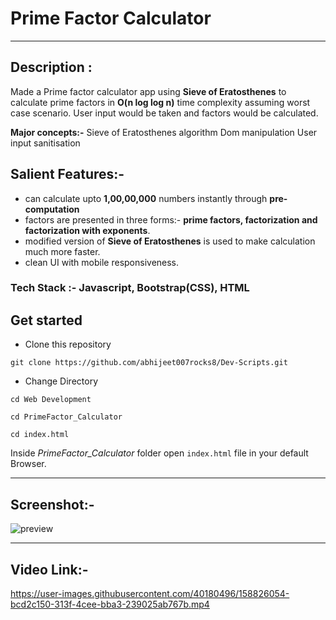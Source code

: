 # Prime Factor Calculator
---
## Description :
Made a Prime factor calculator app using **Sieve of Eratosthenes** to calculate prime factors in **O(n log log n)** time complexity assuming worst case scenario. User input would be taken and factors would be calculated.

**Major concepts:-**
Sieve of Eratosthenes algorithm
Dom manipulation
User input sanitisation

## Salient Features:-
- can calculate upto **1,00,00,000** numbers instantly through **pre-computation**
- factors are presented in three forms:- **prime factors, factorization and factorization with exponents**.
- modified version of **Sieve of Eratosthenes** is used to make calculation much more faster.
- clean UI with mobile responsiveness.

### Tech Stack :- Javascript, Bootstrap(CSS), HTML

## **Get started**
- Clone this repository

``` 
git clone https://github.com/abhijeet007rocks8/Dev-Scripts.git
```
- Change Directory

```
cd Web Development
```
```
cd PrimeFactor_Calculator
```
```
cd index.html
```
Inside _PrimeFactor_Calculator_ folder open ```index.html``` file in your default Browser.

---
## Screenshot:-
![preview](https://user-images.githubusercontent.com/40180496/157040188-4c930459-6cd9-48f4-bfa9-1020efc43af3.png)

---
## Video Link:-
https://user-images.githubusercontent.com/40180496/158826054-bcd2c150-313f-4cee-bba3-239025ab767b.mp4
